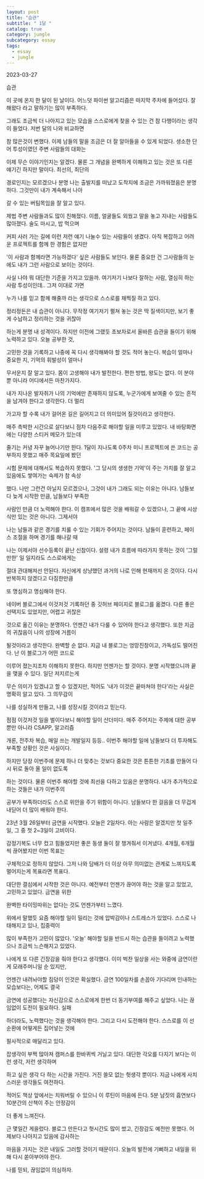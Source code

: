 ```yaml
---
layout: post
title: "습관"
subtitle: " 1달 "
catalog: true
category: jungle
subcategory: essay
tags:
  - essay
  - jungle
---
```


2023-03-27

습관

이 곳에 온지 한 달이 된 날이다. 어느덧 파이썬 알고리즘은 마지막 주차에 들어섰다. 잘해왔다 라고 말하기는 많이 부족하다.

그래도 조금씩 더 나아지고 있는 모습을 스스로에게 찾을 수 있는 건 참 다행이라는 생각이 들었다. 저번 달의 나와 비교하면

참 많은것이 변했다. 이제 남들의 말을 조금은 더 잘 알아들을 수 있게 되었다. 생소한 단어 투성이였던 주변 사람들의 대화는

이제 무슨 이야기인지는 알겠다. 물론 그 개념을 완벽하게 이해하고 있는 것은 또 다른 얘기긴 하지만 말이다. 최선의, 최단의

경로인지는 모르겠으나 분명 나는 출발지를 떠났고 도착지에 조금은 가까워졌음은 분명하다. 그것만이 내가 계속해서 나아

갈 수 있는 버팀목임을 잘 알고 있다.

제법 주변 사람들과도 많이 친해졌다. 이름, 얼굴들도 외웠고 말을 놓고 지내는 사람들도 많아졌다. 술도 마시고, 밥 먹으며

커피 사러 가는 길에 이런 저런 얘기 나눌수 있는 사람들이 생겼다. 아직 복잡하고 어려운 프로젝트를 함께 한 경험은 없지만

'이 사람과 함께라면 가능하겠다' 싶은 사람들도 보인다. 물론 중요한 건 그사람들의 눈에도 내가 그런 사람으로 보이는 것이다.

사실 나야 뭐 대단한 기준을 가지고 있을까. 여기저기 나보다 잘하는 사람, 열심히 하는 사람 투성이인데.. 그저 이대로 가면

누가 나를 믿고 함께 해줄까 라는 생각으로 스스로를 채찍질 하고 있다.

정리정돈은 내 습관이 아니다. 무작정 여기저기 펼쳐 놓는 것은 딱 질색이지만, 보기 좋게 수납하고 정리하는 것을 귀찮아

하는게 분명 내 성격이다. 하지만 이전에 그랬듯 초보자로서 올바른 습관을 들이기 위해 노력하고 있다. 오늘 공부한 것,

고민한 것을 기록하고 나중에 꼭 다시 생각해봐야 할 것도 적어 놓는다. 복습이 얼마나 중요한 지, 기억의 휘발성이 얼마나

무서운지 잘 알고 있다. 몸이 고생해야 내가 발전한다. 편한 방법, 왕도는 없다. 이 분야 뿐 아니라 어디에서든 마찬가지다.

내가 지나온 발자취가 나의 기억에만 존재하지 않도록, 누군가에게 보여줄 수 있는 흔적을 남겨야 한다고 생각한다. 더 멀리

가고자 할 수록 내가 걸어온 길은 길어지고 더 의미있어 질것이라고 생각한다.

매주 촉박한 시간으로 살다보니 점차 다음주로 해야할 일을 미루고 있었다. 내 바탕화면에는 다양한 스티커 메모가 있는데

줄기는 커녕 자꾸 늘어나기만 한다. 1달이 지나도록 0주차 미니 프로젝트에 쓴 코드는 공부하지 못했고 매주 목요일에 봤던

시험 문제에 대해서도 복습하지 못했다. '그 당시의 생생한 기억'이 주는 가치를 잘 알고있음에도 쌓여가는 숙제가 참 속상

했다. 나만 그런건 아닐지 모르겠으나, 그것이 내가 그래도 되는 이유는 아니다. 남들보다 늦게 시작한 만큼, 남들보다 부족한

사람인 만큼 더 노력해야 한다. 이 캠프에서 많은 것을 배워갈 수 있겠으나, 그 끝에 시상식만 있는 것은 아니다. 그제서야

나는 남들과 같은 경기를 치룰 수 있는 기회가 주어지는 것이다. 남들이 훈련하고, 페이스 조절을 하며 경기를 해나갈 때

나는 이제서야 선수등록이 끝난 신참이다. 설령 내가 흐름에 따라가지 못하는 것이 '그럴만한' 일 일지라도 스스로에게는

절대 관대해져선 안된다. 자신에게 상냥했던 과거의 나로 인해 현재까지 온 것이다. 다시 반복하지 않겠다고 다짐한만큼

또 명심하고 명심해야 한다.

네이버 블로그에서 이것저것 기록하던 중 깃허브 페이지로 블로그를 옮겼다. 다른 좋은 선택지도 있었지만, 어렵고 귀찮은

것으로 옮긴 이유는 분명하다. 언젠간 내가 다룰 수 있어야 한다고 생각했다. 또한 지금의 귀찮음이 나의 성장에 거름이

될것이라고 생각한다. 완벽할 순 없다. 지금 내 블로그는 엉망진창이고, 가독성도 떨어진다. 난 이 블로그가 어떤 코드로

이루어 졌는지조차 이해하지 못한다. 하지만 언젠가는 할 것이다. 분명 시작했으니까 끝을 맺을 수 있다. 일단 저지르는게

무슨 의미가 있겠냐고 할 수 있겠지만, 적어도 '내가 이것은 끝마쳐야 한다'라는 사실은 명확히 알고 있다. 그 의무감이

나를 성실하게 만들고, 나를 성장시킬 것이라고 믿는다.

점점 이것저것 일을 벌이다보니 해야할 일이 산더미다. 매주 주어지는 주제에 대한 공부 뿐만 아니라 CSAPP, 알고리즘

개론, 전주차 복습, 매일 쓰는 개발일지 등등.. 이번주 해야할 일에 남들보다 더 투자해도 부족할 상황인 것은 사실이다.

하지만 당장 이번주에 문제 하나 더 맞추는 것보다 중요한 것은 튼튼한 기초를 만들어 다시 뒤로 돌아 올 일이 없도록

하는 것이다. 물론 이번주 해야할 것에 최선을 다하고 있음은 분명하다. 내가 추가적으로 하는 것들은 내가 이번주의

공부가 부족하더라도 스스로 위안을 주기 위함이 아니다. 남들보다 한 걸음을 더 무겁게 내딛어 더 많이 배워야 한다.

23년 3월 26일부터 금연을 시작했다. 오늘은 2일차다. 아는 사람은 알겠지만 첫 일주일, 그 중 첫 2~3일이 고비이다.

감정기복도 너무 컸고 힘들었지만 좋은 동생 둘이 잘 챙겨줘서 이겨냈다. 4개월, 6개월씩 끊어봤지만 이번 목표는

구체적으로 정하지 않았다. 그저 나와 담배가 더 이상 아무 의미없는 관계로 느껴지도록 멀어지는게 목표라면 목표다.

대단한 결심에서 시작한 것은 아니다. 예전부터 언젠가 끊어야 하는 것을 알고 있었고, 고민하고 있었다. 금연을 위한

완벽한 타이밍따위는 없다는 것도 언젠가부터 느꼈다.

위에서 말했듯 요즘 해야할 일이 밀리는 것에 압박감이나 스트레스가 있었다. 스스로 나태해지고 있나, 집중력이

많이 부족한가 고민이 많았다. '오늘' 해야할 일을 반드시 하는 습관을 들이려고 노력했으나 조금씩 느슨해지고 있었다.

나에게 또 다른 긴장감을 줘야 한다고 생각했다. 이미 벅찬 일상을 사는 와중에 금연이란게 모래주머니일 순 있지만,

언젠간 내려놔야할 짐덩이 인것은 확실했다. 금연 100일차를 손꼽아 기다리며 인내하는 모습보다는, 어제도 결국

금연에 성공했다는 자신감으로 스스로에게 한번 더 동기부여를 해주고 싶었다. 나는 끊임없이 도전이 필요하다. 실패

하더라도, 노력했다는 것을 생각해야 한다. 그리고 다시 도전해야 한다. 스스로를 이 선순환에 어떻게든 집어넣는 것에

필사적으로 매달리고 있다.

잡생각이 부쩍 많아져 캠퍼스를 한바퀴씩 거닐고 있다. 대단한 각오를 다지기 보다는 이런 생각, 저런 생각하며

하고 싶은 생각 다 하는 시간을 가진다. 거진 쓸모 없는 헛생각 뿐이다. 지금 나에게 사치스러운 생각들도 여전하다.

적어도 책상 앞에서는 치워버릴 수 있으니 이 루틴이 마음에 든다. 5분 남짓의 흡연보다 10분간의 산책이 주는 안정감이

더 좋게 느껴진다.

근 몇일간 게을렀다. 블로그 만든다고 헛시간도 많이 썼고, 긴장감도 예전만 못했다. 어제보다 나아지고 있음에 감사하는

마음을 가지는 것은 내일도 그러할 것이기 때문이다. 오늘의 발전에 기뻐하고 내일을 위해 다시 쏟아부어야 한다.

나를 믿되, 끊임없이 의심하자.
